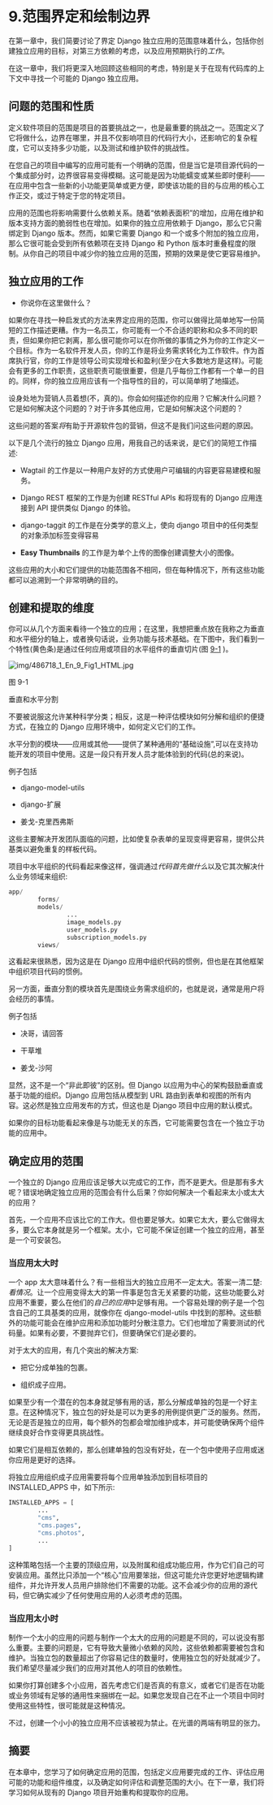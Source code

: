 # 9.范围界定和绘制边界

在第一章中，我们简要讨论了界定 Django 独立应用的范围意味着什么，包括你创建独立应用的目标，对第三方依赖的考虑，以及应用预期执行的*工作*。

在这一章中，我们将更深入地回顾这些相同的考虑，特别是关于在现有代码库的上下文中寻找一个可能的 Django 独立应用。

## 问题的范围和性质

定义软件项目的范围是项目的首要挑战之一，也是最重要的挑战之一。范围定义了它将做什么，边界在哪里，并且不仅影响项目的代码行大小，还影响它的复杂程度，它可以支持多少功能，以及测试和维护软件的挑战性。

在您自己的项目中编写的应用可能有一个明确的范围，但是当它是项目源代码的一个集成部分时，边界很容易变得模糊。这可能是因为功能蠕变或某些即时便利——在应用中包含一些新的小功能更简单或更方便，即使该功能的目的与应用的核心工作正交，或过于特定于您的特定项目。

应用的范围也将影响需要什么依赖关系。随着“依赖表面积”的增加，应用在维护和版本支持方面的脆弱性也在增加。如果你的独立应用依赖于 Django，那么它只需绑定到 Django 版本。然而，如果它需要 Django 和一个或多个附加的独立应用，那么它很可能会受到所有依赖项在支持 Django 和 Python 版本时重叠程度的限制。从你自己的项目中减少你的独立应用的范围，预期的效果是使它更容易维护。

## 独立应用的工作

*   你说你在这里做什么？

如果你在寻找一种启发式的方法来界定应用的范围，你可以做得比简单地写一份简短的工作描述更糟。作为一名员工，你可能有一个不合适的职称和众多不同的职责，但如果你把它剥离，那么很可能你可以在你所做的事情之外为你的工作定义一个目标。作为一名软件开发人员，你的工作是将业务需求转化为工作软件。作为首席执行官，你的工作是领导公司实现增长和盈利(至少在大多数地方是这样)。可能会有更多的工作职责，这些职责可能很重要，但是几乎每份工作都有一个单一的目的。同样，你的独立应用应该有一个指导性的目的，可以简单明了地描述。

设身处地为营销人员着想(不，真的)。你会如何描述你的应用？它解决什么问题？它是如何解决这个问题的？对于许多其他应用，它是如何解决这个问题的？

这些问题的答案*将*有助于开源软件包的营销，但这不是我们问这些问题的原因。

以下是几个流行的独立 Django 应用，用我自己的话来说，是它们的简短工作描述:

*   Wagtail 的工作是以一种用户友好的方式使用户可编辑的内容更容易建模和服务。

*   Django REST 框架的工作是为创建 RESTful APIs 和将现有的 Django 应用连接到 API 提供类似 Django 的体验。

*   django-taggit 的工作是在分类学的意义上，使向 django 项目中的任何类型的对象添加标签变得容易

*   **Easy Thumbnails** 的工作是为单个上传的图像创建调整大小的图像。

这些应用的大小和它们提供的功能范围各不相同，但在每种情况下，所有这些功能都可以追溯到一个非常明确的目的。

## 创建和提取的维度

你可以从几个方面来看待一个独立的应用；在这里，我想把重点放在我称之为垂直和水平细分的轴上，或者换句话说，业务功能与技术基础。在下图中，我们看到一个特性(黄色条)是通过任何应用或项目的水平组件的垂直切片(图 [9-1](#Fig1) )。

![img/486718_1_En_9_Fig1_HTML.jpg](img/486718_1_En_9_Fig1_HTML.jpg)

图 9-1

垂直和水平分割

不要被说服这允许某种科学分类；相反，这是一种评估模块如何分解和组织的便捷方式，在独立的 Django 应用环境中，如何定义它们的工作。

水平分割的模块——应用或其他——提供了某种通用的“基础设施”,可以在支持功能开发的项目中使用。这是一段只有开发人员才能体验到的代码(总的来说)。

例子包括

*   django-model-utils

*   django-扩展

*   姜戈-克里西弗斯

这些主要解决开发团队面临的问题，比如使复杂表单的呈现变得更容易，提供公共基类以避免重复的样板代码。

项目中水平组织的代码看起来像这样，强调通过*代码首先做什么*以及它其次解决什么业务领域来组织:

```py
app/
        forms/
        models/
                ...
                image_models.py
                user_models.py
                subscription_models.py
        views/

```

这看起来很熟悉，因为这是在 Django 应用中组织代码的惯例，但也是在其他框架中组织项目代码的惯例。

另一方面，垂直分割的模块首先是围绕业务需求组织的，也就是说，通常是用户将会经历的事情。

例子包括

*   决哥，请回答

*   干草堆

*   姜戈-沙阿

显然，这不是一个“非此即彼”的区别。但 Django 以应用为中心的架构鼓励垂直或基于功能的组织。Django 应用包括从模型到 URL 路由到表单和视图的所有内容。这必然是独立应用发布的方式，但这也是 Django 项目中应用的默认模式。

如果你的目标功能看起来像是与功能无关的东西，它可能需要包含在一个独立于功能的应用中。

## 确定应用的范围

一个独立的 Django 应用应该足够大以完成它的工作，而不是更大。但是那有多大呢？错误地确定独立应用的范围会有什么后果？你如何解决一个看起来太小或太大的应用？

首先，一个应用不应该比它的工作大。但也要足够大。如果它太大，要么它做得太多，要么它本身就是另一个框架。太小，它可能不保证创建一个独立的应用，甚至是一个可安装包。

### 当应用太大时

一个 app 太大意味着什么？有一些相当大的独立应用不一定太大。答案一清二楚:*看情况*。让一个应用变得太大的第一件事是包含无关紧要的功能，这些功能要么对应用不重要，要么在他们的*自己的应用*中足够有用。一个容易处理的例子是一个包含自己的工具基类的应用，就像你在 django-model-utils 中找到的那种。这些额外的功能可能会在维护应用和添加功能时分散注意力。它们也增加了需要测试的代码量。如果有必要，不要抛弃它们，但要确保它们是必要的。

对于太大的应用，有几个突出的解决方案:

*   把它分成单独的包裹。

*   组织成子应用。

如果至少有一个潜在的包本身就足够有用的话，那么分解成单独的包是一个好主意。在这种情况下，独立包的好处是可以为更多的用例提供更广泛的服务。然而，无论是否是独立的应用，每个额外的包都会增加维护成本，并可能使确保两个组件继续良好合作变得更具挑战性。

如果它们是相互依赖的，那么创建单独的包没有好处，在一个包中使用子应用或迷你应用是更好的选择。

将独立应用组织成子应用需要将每个应用单独添加到目标项目的 INSTALLED_APPS 中，如下所示:

```py
INSTALLED_APPS = [
        ...
        "cms",
        "cms.pages",
        "cms.photos",
        ...
]

```

这种策略包括一个主要的顶级应用，以及附属和组成功能应用，作为它们自己的可安装应用。虽然比只添加一个“核心”应用要笨拙，但这可能允许您更好地逻辑构建组件，并允许开发人员用户排除他们不需要的功能。这不会减少你的应用的源代码，但它确实减少了任何使用应用的人必须考虑的范围。

### 当应用太小时

制作一个太小的应用的问题与制作一个太大的应用的问题是不同的，可以说没有那么重要。主要的问题是，它有导致大量微小依赖的风险，这些依赖都需要被包含和维护。当独立包的数量超出了你容易记住的数量时，使用独立包的好处就减少了。我们希望尽量减少我们的应用对其他人的项目的依赖性。

如果你打算创建多个小应用，首先考虑它们是否真的有意义，或者它们是否在功能或业务领域有足够的通用性来捆绑在一起。如果您发现自己在不止一个项目中同时使用这些特性，很可能就是这种情况。

不过，创建一个小小的独立应用不应该被视为禁止。在光谱的两端有明显的张力。

## 摘要

在本章中，您学习了如何确定应用的范围，包括定义应用要完成的工作、评估应用可能的功能和组件维度，以及确定如何评估和调整范围的大小。在下一章，我们将学习如何从现有的 Django 项目开始重构和提取你的应用。